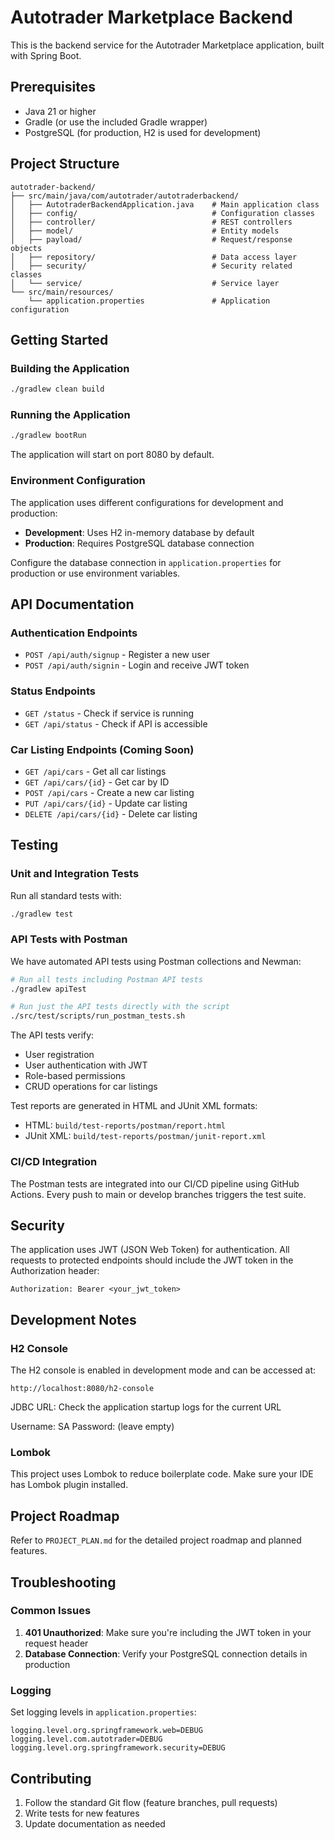 # Autotrader Marketplace Backend

This is the backend service for the Autotrader Marketplace application, built with Spring Boot.

## Prerequisites

- Java 21 or higher
- Gradle (or use the included Gradle wrapper)
- PostgreSQL (for production, H2 is used for development)

## Project Structure

```
autotrader-backend/
├── src/main/java/com/autotrader/autotraderbackend/
│   ├── AutotraderBackendApplication.java    # Main application class
│   ├── config/                              # Configuration classes
│   ├── controller/                          # REST controllers
│   ├── model/                               # Entity models
│   ├── payload/                             # Request/response objects
│   ├── repository/                          # Data access layer
│   ├── security/                            # Security related classes
│   └── service/                             # Service layer
└── src/main/resources/
    └── application.properties               # Application configuration
```

## Getting Started

### Building the Application

```bash
./gradlew clean build
```

### Running the Application

```bash
./gradlew bootRun
```

The application will start on port 8080 by default.

### Environment Configuration

The application uses different configurations for development and production:

- **Development**: Uses H2 in-memory database by default
- **Production**: Requires PostgreSQL database connection

Configure the database connection in `application.properties` for production or use environment variables.

## API Documentation

### Authentication Endpoints

- `POST /api/auth/signup` - Register a new user
- `POST /api/auth/signin` - Login and receive JWT token

### Status Endpoints

- `GET /status` - Check if service is running
- `GET /api/status` - Check if API is accessible

### Car Listing Endpoints (Coming Soon)

- `GET /api/cars` - Get all car listings
- `GET /api/cars/{id}` - Get car by ID
- `POST /api/cars` - Create a new car listing
- `PUT /api/cars/{id}` - Update car listing
- `DELETE /api/cars/{id}` - Delete car listing

## Testing

### Unit and Integration Tests

Run all standard tests with:
```bash
./gradlew test
```

### API Tests with Postman

We have automated API tests using Postman collections and Newman:

```bash
# Run all tests including Postman API tests
./gradlew apiTest

# Run just the API tests directly with the script
./src/test/scripts/run_postman_tests.sh
```

The API tests verify:
- User registration
- User authentication with JWT
- Role-based permissions
- CRUD operations for car listings

Test reports are generated in HTML and JUnit XML formats:
- HTML: `build/test-reports/postman/report.html`
- JUnit XML: `build/test-reports/postman/junit-report.xml`

### CI/CD Integration

The Postman tests are integrated into our CI/CD pipeline using GitHub Actions. Every push to main or develop branches triggers the test suite.

## Security

The application uses JWT (JSON Web Token) for authentication. All requests to protected endpoints should include the JWT token in the Authorization header:

```
Authorization: Bearer <your_jwt_token>
```

## Development Notes

### H2 Console

The H2 console is enabled in development mode and can be accessed at:

```
http://localhost:8080/h2-console
```

JDBC URL: Check the application startup logs for the current URL

Username: SA
Password: (leave empty)

### Lombok

This project uses Lombok to reduce boilerplate code. Make sure your IDE has Lombok plugin installed.

## Project Roadmap

Refer to `PROJECT_PLAN.md` for the detailed project roadmap and planned features.

## Troubleshooting

### Common Issues

1. **401 Unauthorized**: Make sure you're including the JWT token in your request header
2. **Database Connection**: Verify your PostgreSQL connection details in production

### Logging

Set logging levels in `application.properties`:

```properties
logging.level.org.springframework.web=DEBUG
logging.level.com.autotrader=DEBUG
logging.level.org.springframework.security=DEBUG
```

## Contributing

1. Follow the standard Git flow (feature branches, pull requests)
2. Write tests for new features
3. Update documentation as needed
